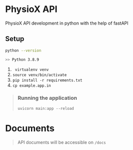 # PhysioX API

PhysioX API development in python with the help of fastAPI

## Setup

```bash
python --version

>> Python 3.8.9

```

1. ` virtualenv venv`
2. `source venv/bin/activate`
3. `pip install -r requirements.txt`
4. `cp example.app.in`

> ### Running the application
> `uvicorn main:app --reload`



# Documents

> API documents will be accessible on `/docs`
